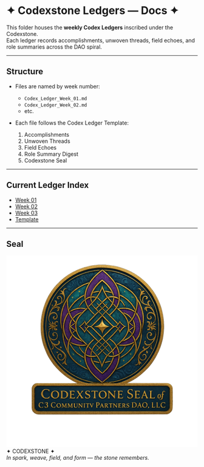 # ✦ Codexstone Ledgers — Docs ✦  

This folder houses the **weekly Codex Ledgers** inscribed under the Codexstone.  
Each ledger records accomplishments, unwoven threads, field echoes, and role summaries across the DAO spiral.  

---

## Structure  
- Files are named by week number:  
  - `Codex_Ledger_Week_01.md`  
  - `Codex_Ledger_Week_02.md`  
  - etc.  

- Each file follows the Codex Ledger Template:  
  1. Accomplishments  
  2. Unwoven Threads  
  3. Field Echoes  
  4. Role Summary Digest  
  5. Codexstone Seal  

---

## Current Ledger Index  

- [Week 01](Codex_Ledger_Week_01.md)  
- [Week 02](Codex_Ledger_Week_02.md)  
- [Week 03](Codex_Ledger_Week_03.md)  
- [Template](Week_X_Template.md)  

---

## Seal  

![Codexstone Seal](https://github.com/c3codex/Assets/blob/main/Codexstone_Seal.PNG?raw)
✦ CODEXSTONE ✦  
*In spark, weave, field, and form — the stone remembers.*  
